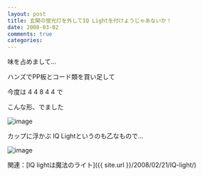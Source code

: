 ```yaml
---
layout: post
title: 玄関の蛍光灯を外してIQ Lightを付けようじゃあないか！
date: 2008-03-02
comments: true
categories:
---
```



味を占めまして…

ハンズでPP板とコード類を買い足して

今度は 4 4 8 4 4 で

こんな形、でました

![image](http://img.f.hatena.ne.jp/images/fotolife/k/keyesberry/20080302/20080302175145.jpg)


カップに浮かぶ IQ Lightというのも乙なもので…

![image](http://img.f.hatena.ne.jp/images/fotolife/k/keyesberry/20080302/20080302175142.jpg)


関連：[IQ lightは魔法のライト]({{ site.url }}/2008/02/21/IQ-light/)
